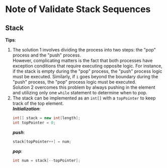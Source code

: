 # Note of Validate Stack Sequences
## Stack
**Tips**: 
1. The solution 1 involves dividing the process into two steps: the "pop" process and the "push" process.  
However, complicating matters is the fact that both processes have exception conditions that require executing opposite 
logic. For instance, if the stack is empty during the "pop" process, the "push" process logic must be executed. Similarly, 
if `i` goes beyond the boundary during the "push" process, the "pop" process logic must be executed.  
   Solution 2 overcomes this problem by always pushing in the element and utilizing only one `while` statement to determine 
when to pop.
2. The stack can be implemented as an `int[]` with a `topPointer` to keep track of the top element.  
   ***Initialization***:  
    ```java
    int[] stack = new int[length];
    int topPointer = 0;
    ```
   ***push***:
    ```java
    stack[topPointer++] = num;
    ```
   ***pop***:
    ```java
    int num = stack[--topPointer];
    ```